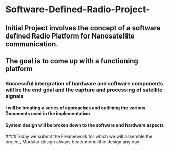# Software-Defined-Radio-Project-
## Initial Project involves the concept of a software defined Radio Platform for Nanosatellite communication. 
## The goal is to come up with a functioning platform 
### Successful intergration of hardware and software components will be the end goal and the capture and processing of satellite signals
#### I will be breating a series of approaches and outlining the various Documents used in the implementation 
#### System design will be broken down to the software and hardware aspects 

####Today we submit the Freamework for which we will assemble the project, Modular design always beats monolithic design any day  
